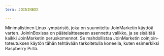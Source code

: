 ```yaml
---
term: JOININBOX

---
```

Minimalistinen Linux-ympäristö, joka on suunniteltu JoinMarketin käyttöä varten. JoinInBoxissa on päätelaitteeseen asennettu valikko, ja se sisältää kaikki JoinMarketin peruskomennot. Se mahdollistaa JoinMarketin coinjoin-toteutuksen käytön tähän tehtävään tarkoitetulla koneella, kuten esimerkiksi Raspberry Pi:llä.